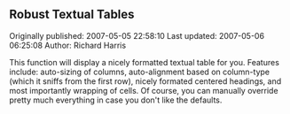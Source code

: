 ## Robust Textual Tables 
Originally published: 2007-05-05 22:58:10 
Last updated: 2007-05-06 06:25:08 
Author: Richard Harris 
 
This function will display a nicely formatted textual table for you. Features include: auto-sizing of columns, auto-alignment based on column-type (which it sniffs from the first row), nicely formated centered headings, and most importantly wrapping of cells. Of course, you can manually override pretty much everything in case you don't like the defaults.